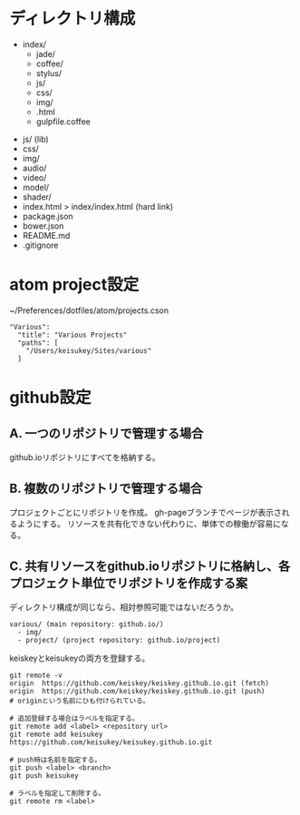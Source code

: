 # ディレクトリ構成
+ index/
  - jade/
  - coffee/
  - stylus/
  - js/
  - css/
  - img/
  - .html
  - gulpfile.coffee
- js/ (lib)
- css/
- img/
- audio/
- video/
- model/
- shader/
- index.html > index/index.html (hard link)
- package.json
- bower.json
- README.md
- .gitignore

# atom project設定
~/Preferences/dotfiles/atom/projects.cson
```
"Various":
  "title": "Various Projects"
  "paths": [
    "/Users/keisukey/Sites/various"
  ]
```

# github設定
## A. 一つのリポジトリで管理する場合
github.ioリポジトリにすべてを格納する。
## B. 複数のリポジトリで管理する場合
プロジェクトごとにリポジトリを作成。
gh-pageブランチでページが表示されるようにする。
リソースを共有化できない代わりに、単体での稼働が容易になる。
## C. 共有リソースをgithub.ioリポジトリに格納し、各プロジェクト単位でリポジトリを作成する案
ディレクトリ構成が同じなら、相対参照可能ではないだろうか。
```
various/ (main repository: github.io/)
  - img/
  - project/ (project repository: github.io/project)
```

keiskeyとkeisukeyの両方を登録する。
```
git remote -v
origin	https://github.com/keiskey/keiskey.github.io.git (fetch)
origin	https://github.com/keiskey/keiskey.github.io.git (push)
# originという名前にひも付けられている。

# 追加登録する場合はラベルを指定する。
git remote add <label> <repository url>
git remote add keisukey https://github.com/keisukey/keisukey.github.io.git

# push時は名前を指定する。
git push <label> <branch>
git push keisukey

# ラベルを指定して削除する。
git remote rm <label>
```
